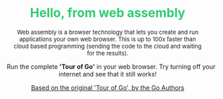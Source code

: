 <center>
<h1 style="color:#2ECC71">Hello, from web assembly</h1>
<p style="padding-left:35px;padding-right:35px;font-size:small">
Web assembly is a browser technology that lets you create and run applications your own web browser. This is up to 100x faster than cloud based programming (sending the code to the cloud and waiting for the results).


&nbsp;&nbsp;&nbsp;&nbsp;<span id="home/src/github.com/gocoderpro/tour">Run the complete <b>'Tour of Go'</b> in your web browser. Try turning off your internet and see that it still works!<span>
</p>
  <a href="https://go.dev/tour/welcome/1">Based on the original 'Tour of Go', by the Go Authors</a>
</center>  
